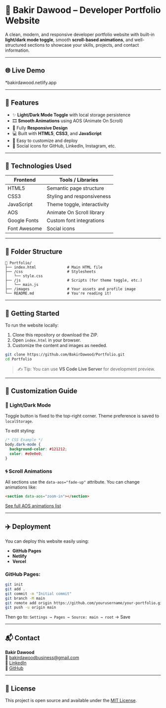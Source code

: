 
# 💼 Bakir Dawood – Developer Portfolio Website

A clean, modern, and responsive developer portfolio website with built-in **light/dark mode toggle**, smooth **scroll-based animations**, and well-structured sections to showcase your skills, projects, and contact information.

---

## 🌐 Live Demo

*bakirdawood.netlify.app

---

## 🧩 Features

- ✨ **Light/Dark Mode Toggle** with local storage persistence
- 🎞️ **Smooth Animations** using AOS (Animate On Scroll)
- 📱 Fully **Responsive Design**
- 💻 Built with **HTML5**, **CSS3**, and **JavaScript**
- 📄 Easy to customize and deploy
- 🔗 Social icons for GitHub, LinkedIn, Instagram, etc.

---

## 🧪 Technologies Used

| Frontend     | Tools / Libraries        |
|--------------|---------------------------|
| HTML5        | Semantic page structure   |
| CSS3         | Styling and responsiveness |
| JavaScript   | Theme toggle, interactivity |
| AOS          | Animate On Scroll library |
| Google Fonts | Custom font integrations  |
| Font Awesome | Social icons              |

---

## 📂 Folder Structure

```
📁 Portfolio/
├── index.html              # Main HTML file
├── /css                    # Stylesheets
│   └── style.css
├── /js                     # Scripts (for theme toggle, etc.)
│   └── main.js
├── /images                 # Your assets and profile image
└── README.md               # You're reading it!
```

---

## 🚀 Getting Started

To run the website locally:

1. Clone this repository or download the ZIP.
2. Open `index.html` in your browser.
3. Customize the content and images as needed.

```bash
git clone https://github.com/BakirDawood/Portfolio.git
cd Portfolio
```

> ✍️ Tip: You can use **VS Code Live Server** for development preview.

---

## 🧠 Customization Guide

### 🔄 Light/Dark Mode

Toggle button is fixed to the top-right corner. Theme preference is saved to `localStorage`.

To edit styling:

```css
/* CSS Example */
body.dark-mode {
  background-color: #121212;
  color: #e0e0e0;
}
```

### 🌀 Scroll Animations

All sections use the `data-aos="fade-up"` attribute. You can change animations like:

```html
<section data-aos="zoom-in"></section>
```

[See full AOS animations list](https://michalsnik.github.io/aos/)

---

## ✈️ Deployment

You can deploy this website easily using:

- **GitHub Pages**
- **Netlify**
- **Vercel**

### GitHub Pages:

```bash
git init
git add .
git commit -m "Initial commit"
git branch -M main
git remote add origin https://github.com/yourusername/your-portfolio.git
git push -u origin main
```

Then go to:
`Settings → Pages → Source: main → root` → Save

---

## 📬 Contact

**Bakir Dawood**  
📧 [bakirdawoodbusiness@gmail.com](mailto:bakirdawoodbusiness@gmail.com)  
🔗 [LinkedIn](https://linkedin.com/in/your-profile)  
🔗 [GitHub](https://github.com/your-username)

---

## 📄 License

This project is open source and available under the [MIT License](LICENSE).
